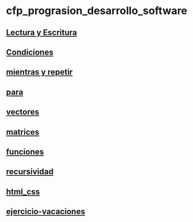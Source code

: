 # cfp_prograsion_desarrollo_software

## [Lectura y Escritura](./modulo_uno/pseudocodigo/lectura_escritura/)

## [Condiciones](./modulo_uno/pseudocodigo/condiciones/)

## [mientras y repetir](./modulo_uno/pseudocodigo/mientras%20y%20repetir/)

## [para](./modulo_uno/pseudocodigo/para/)

## [vectores](./modulo_uno/pseudocodigo/vectores/)

## [matrices](./modulo_uno/pseudocodigo/matrices/)

## [funciones](./modulo_uno/pseudocodigo/funciones/)

## [recursividad](./modulo_uno/pseudocodigo/recursividad/)

## [html_css](./modulo_uno/html_css/)

## [ejercicio-vacaciones](./modulo_uno/pseudocodigo/ejercicio-vacaciones/)
